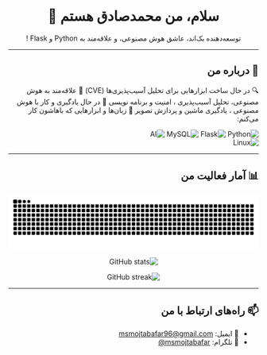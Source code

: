 <div dir="rtl" align="right">
<h1 align="center">سلام، من محمدصادق هستم 👋</h1>

<p align="center">
  توسعه‌دهنده بک‌اند، عاشق هوش مصنوعی، و علاقه‌مند به Python و Flask !
</p>

---

## 🚀 درباره من

 🔍 در حال ساخت ابزارهایی برای تحلیل آسیب‌پذیری‌ها (CVE)
 🔐 علاقه‌مند به هوش مصنوعی، تحلیل آسیب‌پذیری ، امنیت و برنامه نویسی
 🤖 در حال یادگیری و کار با هوش مصنوعی ، یادگیری ماشین و پردازش تصویر
 🧰 زبان‌ها و ابزارهایی که باهاشون کار می‌کنم:
  
  ![Python](https://img.shields.io/badge/-Python-3776AB?style=for-the-badge&logo=python&logoColor=white)
  ![Flask](https://img.shields.io/badge/-Flask-000000?style=for-the-badge&logo=flask)
  ![MySQL](https://img.shields.io/badge/-MySQL-4479A1?style=for-the-badge&logo=mysql&logoColor=white)
  ![AI](https://img.shields.io/badge/-AI-FF0000?style=for-the-badge&logo=python&logoColor=white)  
  ![Linux](https://img.shields.io/badge/-Linux-FCC624?style=for-the-badge&logo=linux&logoColor=black)

---

## 📊 آمار فعالیت من

<p align="center">
  <img src="https://raw.githubusercontent.com/msmojtabafar/msmojtabafar/output/github-contribution-grid-snake.svg" alt="snake gif" />
</p>

<p align="center">
  <img src="https://github-readme-stats.vercel.app/api?username=msmojtabafar&show_icons=true&theme=radical" alt="GitHub stats" />
</p>

<p align="center">
  <img src="https://github-readme-streak-stats.herokuapp.com/?user=msmojtabafar&theme=radical" alt="GitHub streak" />
</p>

---

## 📫 راه‌های ارتباط با من

- 📧 ایمیل: msmojtabafar96@gmail.com 
- 💬 تلگرام: [msmojtabafar@](https://t.me/msmojtabafar)  
